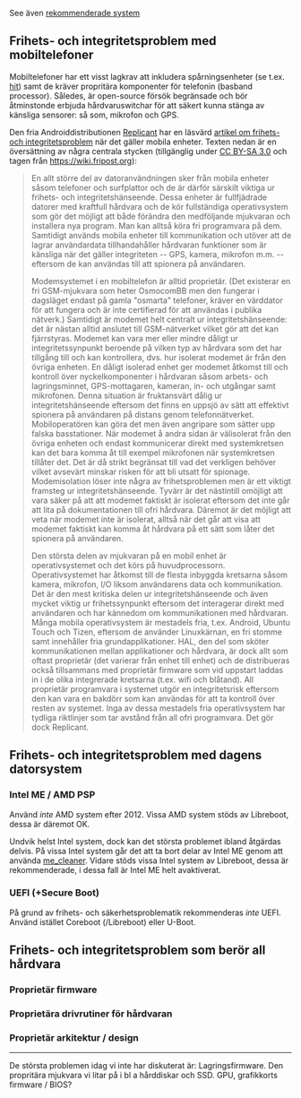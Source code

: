 See även [rekommenderade system](rekommenderat.md)

## Frihets- och integritetsproblem med mobiltelefoner

Mobiltelefoner har ett visst lagkrav att inkludera spårningsenheter (se t.ex. [hit](https://ec.europa.eu/info/law/better-regulation/initiative/1979/publication/322690/attachment/090166e5bedd7e5d_en)) samt de kräver propritära komponenter för telefonin (basband processor).
Således, är open-source försök begränsade och bör åtminstonde erbjuda hårdvaruswitchar för att säkert kunna stänga av känsliga sensorer: så som, mikrofon och GPS.

Den fria Androiddistributionen [Replicant](https://www.replicant.us) har en läsvärd [artikel om frihets- och integritetsproblem](https://www.replicant.us/freedom-privacy-security-issues.php) när det gäller mobila enheter. Texten nedan är en översättning av några centrala stycken (tillgänglig under [CC BY-SA 3.0](https://creativecommons.org/licenses/by-sa/3.0/) och tagen från <https://wiki.fripost.org>):

> En allt större del av datoranvändningen sker från mobila enheter såsom telefoner och surfplattor och de är därför särskilt viktiga ur frihets- och integritetshänseende. Dessa enheter är fullfjädrade datorer med kraftfull hårdvara och de kör fullständiga operativsystem som gör det möjligt att både förändra den medföljande mjukvaran och installera nya program. Man kan alltså köra fri programvara på dem. Samtidigt används mobila enheter till kommunikation och utöver att de lagrar användardata  tillhandahåller hårdvaran funktioner som är känsliga när det gäller integriteten -- GPS, kamera, mikrofon m.m. -- eftersom de kan användas till att spionera på användaren.
>
> Modemsystemet i en mobiltelefon är alltid proprietär. (Det existerar en fri GSM-mjukvara som heter OsmocomBB men den fungerar i dagsläget endast på gamla "osmarta" telefoner, kräver en värddator för att fungera och är inte certifierad för att användas i publika nätverk.) Samtidigt är modemet helt centralt ur integritetshänseende: det är nästan alltid anslutet till GSM-nätverket vilket gör att det kan fjärrstyras. Modemet kan vara mer eller mindre dåligt ur integritetssynpunkt beroende på vilken typ av hårdvara som det har tillgång till och kan kontrollera, dvs. hur isolerat modemet är från den övriga enheten. En dåligt isolerad enhet ger modemet åtkomst till och kontroll över nyckelkomponenter i hårdvaran såsom arbets- och lagringsminnet, GPS-mottagaren, kameran, in- och utgångar samt mikrofonen. Denna situation är fruktansvärt dålig ur integritetshänseende eftersom det finns en uppsjö av sätt att effektivt spionera på användaren på distans genom telefonnätverket. Mobiloperatören kan göra det men även angripare som sätter upp falska basstationer. När modemet å andra sidan är välisolerat från den övriga enheten och endast kommunicerar direkt med systemkretsen kan det bara komma åt till exempel mikrofonen när systemkretsen tillåter det. Det är då strikt begränsat till vad det verkligen behöver vilket avsevärt minskar risken för att bli utsatt för spionage. Modemisolation löser inte några av frihetsproblemen men är ett viktigt framsteg ur integritetshänseende. Tyvärr är det nästintill omöjligt att vara säker på att att modemet faktiskt är isolerat eftersom det inte går att lita på dokumentationen till ofri hårdvara. Däremot är det möjligt att veta när modemet inte är isolerat, alltså när det går att visa att modemet faktiskt kan komma åt hårdvara på ett sätt som låter det spionera på användaren.
>
> Den största delen av mjukvaran på en mobil enhet är operativsystemet och det körs på huvudprocessorn. Operativsystemet har åtkomst till de flesta inbyggda kretsarna såsom kamera, mikrofon, I/O liksom användarens data och kommunikation. Det är den mest kritiska delen ur integritetshänseende och även mycket viktig ur frihetssynpunkt eftersom det interagerar direkt med användaren och har kännedom om kommunikationen med hårdvaran. Många mobila operativsystem är mestadels fria, t.ex. Android, Ubuntu Touch och Tizen, eftersom de använder Linuxkärnan, en fri stomme samt innehåller fria grundapplikationer. HAL, den del som sköter kommunikationen mellan applikationer och hårdvara, är dock allt som oftast proprietär (det varierar från enhet till enhet) och de distribueras också tillsammans med proprietär firmware som vid uppstart laddas in i de olika integrerade kretsarna (t.ex. wifi och blåtand). All proprietär programvara i systemet utgör en integritetsrisk eftersom den kan vara en bakdörr som kan användas för att ta kontroll över resten av systemet. Inga av dessa mestadels fria operativsystem har tydliga riktlinjer som tar avstånd från all ofri programvara. Det gör dock Replicant.


## Frihets- och integritetsproblem med dagens datorsystem

### Intel ME / AMD PSP
Använd *inte* AMD system efter 2012. Vissa AMD system stöds av Libreboot, dessa är däremot OK.

Undvik helst Intel system, dock kan det största problemet ibland åtgärdas delvis. På vissa Intel system går det att ta bort delar av Intel ME genom att använda [me_cleaner](https://github.com/corna/me_cleaner/wiki). Vidare stöds vissa Intel system av Libreboot, dessa är rekommenderade, i dessa fall är Intel ME helt avaktiverat.


### UEFI (+Secure Boot)
På grund av frihets- och säkerhetsproblematik rekommenderas *inte* UEFI. Använd istället Coreboot (/Libreboot) eller U-Boot.

## Frihets- och integritetsproblem som berör all hårdvara
### Proprietär firmware
### Proprietära drivrutiner för hårdvaran
### Proprietär arkitektur / design

_______
De största problemen idag vi inte har diskuterat är:
Lagringsfirmware. Den propritära mjukvara vi litar på i bl a hårddiskar och SSD. GPU, grafikkorts firmware / BIOS?

